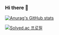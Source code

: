 ### Hi there 👋

[![Anurag's GitHub stats](https://github-readme-stats.vercel.app/api?username=Cloud9bumsu)](https://github.com/anuraghazra/github-readme-stats)

[![Solved.ac
프로필](http://mazassumnida.wtf/api/generate_badge?boj={handle})](https://solved.ac/{handle})
<!--
**Cloud9Bumsu/Cloud9Bumsu** is a ✨ _special_ ✨ repository because its `README.md` (this file) appears on your GitHub profile.


Here are some ideas to get you started:

- 🔭 I’m currently working on ...
- 🌱 I’m currently learning ...
- 👯 I’m looking to collaborate on ...
- 🤔 I’m looking for help with ...
- 💬 Ask me about ...
- 📫 How to reach me: ...
- 😄 Pronouns: ...
- ⚡ Fun fact: ...
-->
